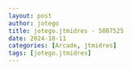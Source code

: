 ```yaml
---
layout: post
author: jotego
title: jotego.jtmidres - 5807525
date: 2024-10-11
categories: [Arcade, jtmidres]
tags: [jotego.jtmidres]
---
```


